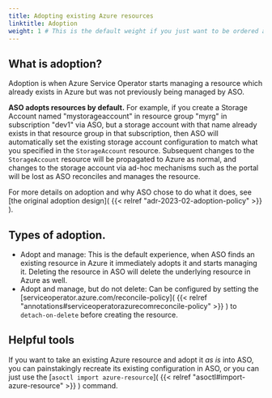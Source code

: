 ```yaml
---
title: Adopting existing Azure resources
linktitle: Adoption
weight: 1 # This is the default weight if you just want to be ordered alphabetically
---
```


## What is adoption?

Adoption is when Azure Service Operator starts managing a resource which already exists in Azure but was 
not previously being managed by ASO.

**ASO adopts resources by default.** For example, if you create a Storage Account named "mystorageaccount" in resource
group "myrg" in subscription "dev1" via ASO, but a storage account with that name already exists in that resource
group in that subscription, then ASO will automatically set the existing storage account configuration to match
what you specified in the `StorageAccount` resource. Subsequent changes to the `StorageAccount` resource will be
propagated to Azure as normal, and changes to the storage account via ad-hoc mechanisms such as the portal
will be lost as ASO reconciles and manages the resource.

For more details on adoption and why ASO chose to do what it does, see
[the original adoption design]( {{< relref "adr-2023-02-adoption-policy" >}} ).

## Types of adoption.

- Adopt and manage: This is the default experience, when ASO finds an existing resource in Azure it immediately
adopts it and starts managing it. Deleting the resource in ASO will delete the underlying resource in Azure 
as well.
- Adopt and manage, but do not delete: Can be configured by setting the 
[serviceoperator.azure.com/reconcile-policy]( {{< relref "annotations#serviceoperatorazurecomreconcile-policy" >}} )
to `detach-on-delete` before creating the resource.

## Helpful tools

If you want to take an existing Azure resource and adopt it _as is_ into ASO, you can painstakingly recreate its
existing configuration in ASO, or you can just use the 
[`asoctl import azure-resource`]( {{< relref "asoctl#import-azure-resource" >}} ) command.